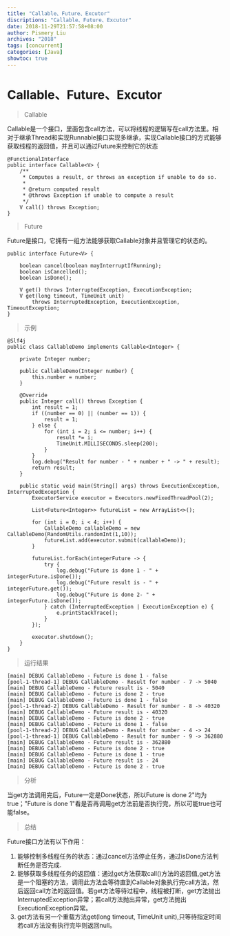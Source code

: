 ```yaml
---
title: "Callable、Future、Excutor"
discriptions: "Callable、Future、Excutor"
date: 2018-11-29T21:57:58+08:00
author: Pismery Liu
archives: "2018"
tags: [concurrent]
categories: [Java]
showtoc: true
---
```

<!--more-->

# Callable、Future、Excutor

> Callable

Callable是一个接口，里面包含call方法，可以将线程的逻辑写在call方法里。相对于继承Thread和实现Runnable接口实现多继承，实现Callable接口的方式能够获取线程的返回值，并且可以通过Future来控制它的状态

```
@FunctionalInterface
public interface Callable<V> {
    /**
     * Computes a result, or throws an exception if unable to do so.
     *
     * @return computed result
     * @throws Exception if unable to compute a result
     */
    V call() throws Exception;
}
```

> Future

Future是接口，它拥有一组方法能够获取Callable对象并且管理它的状态的。

```
public interface Future<V> {

    boolean cancel(boolean mayInterruptIfRunning);
    boolean isCancelled();
    boolean isDone();

    V get() throws InterruptedException, ExecutionException;
    V get(long timeout, TimeUnit unit)
        throws InterruptedException, ExecutionException, TimeoutException;
}
```

> 示例

```
@Slf4j
public class CallableDemo implements Callable<Integer> {

    private Integer number;

    public CallableDemo(Integer number) {
        this.number = number;
    }

    @Override
    public Integer call() throws Exception {
        int result = 1;
        if ((number == 0) || (number == 1)) {
            result = 1;
        } else {
            for (int i = 2; i <= number; i++) {
                result *= i;
                TimeUnit.MILLISECONDS.sleep(200);
            }
        }
        log.debug("Result for number - " + number + " -> " + result);
        return result;
    }

    public static void main(String[] args) throws ExecutionException, InterruptedException {
        ExecutorService executor = Executors.newFixedThreadPool(2);

        List<Future<Integer>> futureList = new ArrayList<>();

        for (int i = 0; i < 4; i++) {
            CallableDemo callableDemo = new CallableDemo(RandomUtils.randomInt(1,10));
            futureList.add(executor.submit(callableDemo));
        }

        futureList.forEach(integerFuture -> {
            try {
                log.debug("Future is done 1 - " + integerFuture.isDone());
                log.debug("Future result is - " + integerFuture.get());
                log.debug("Future is done 2- " + integerFuture.isDone());
            } catch (InterruptedException | ExecutionException e) {
                e.printStackTrace();
            }
        });

        executor.shutdown();
    }
}

```

> 运行结果

```
[main] DEBUG CallableDemo - Future is done 1 - false
[pool-1-thread-1] DEBUG CallableDemo - Result for number - 7 -> 5040
[main] DEBUG CallableDemo - Future result is - 5040
[main] DEBUG CallableDemo - Future is done 2 - true
[main] DEBUG CallableDemo - Future is done 1 - false
[pool-1-thread-2] DEBUG CallableDemo - Result for number - 8 -> 40320
[main] DEBUG CallableDemo - Future result is - 40320
[main] DEBUG CallableDemo - Future is done 2 - true
[main] DEBUG CallableDemo - Future is done 1 - false
[pool-1-thread-2] DEBUG CallableDemo - Result for number - 4 -> 24
[pool-1-thread-1] DEBUG CallableDemo - Result for number - 9 -> 362880
[main] DEBUG CallableDemo - Future result is - 362880
[main] DEBUG CallableDemo - Future is done 2 - true
[main] DEBUG CallableDemo - Future is done 1 - true
[main] DEBUG CallableDemo - Future result is - 24
[main] DEBUG CallableDemo - Future is done 2 - true

```

> 分析

当get方法调用完后，Future一定是Done状态，所以Future is done 2"均为true；"Future is done 1"看是否再调用get方法前是否执行完，所以可能true也可能false。

> 总结

Future接口方法有以下作用：

1. 能够控制多线程任务的状态：通过cancel方法停止任务，通过isDone方法判断任务是否完成.
2. 能够获取多线程任务的返回值：通过get方法获取call()方法的返回值,get方法是一个阻塞的方法，调用此方法会等待直到Callable对象执行完call方法，然后返回call方法的返回值。若get方法等待过程中，线程被打断，get方法抛出InterruptedException异常；若call方法抛出异常，get方法抛出ExecutionException异常。
3. get方法有另一个重载方法get(long timeout, TimeUnit unit),只等待指定时间若call方法没有执行完毕则返回null。
     